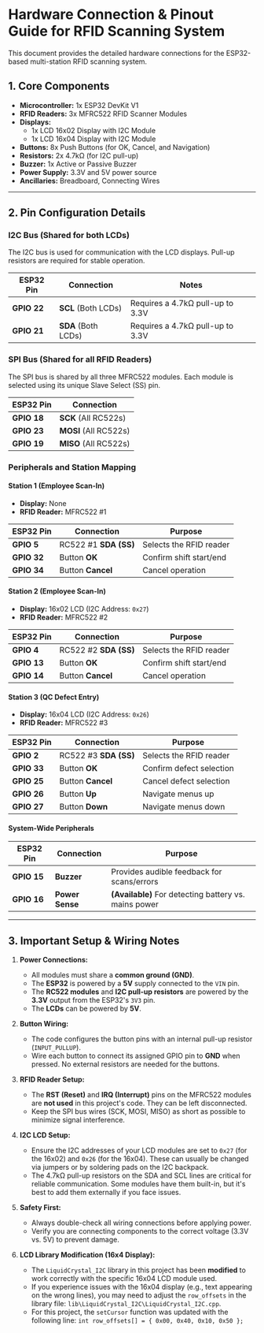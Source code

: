 # Hardware Connection & Pinout Guide for RFID Scanning System

This document provides the detailed hardware connections for the ESP32-based multi-station RFID scanning system.

## 1. Core Components
- **Microcontroller:** 1x ESP32 DevKit V1
- **RFID Readers:** 3x MFRC522 RFID Scanner Modules
- **Displays:**
  - 1x LCD 16x02 Display with I2C Module
  - 1x LCD 16x04 Display with I2C Module
- **Buttons:** 8x Push Buttons (for OK, Cancel, and Navigation)
- **Resistors:** 2x 4.7kΩ (for I2C pull-up)
- **Buzzer:** 1x Active or Passive Buzzer
- **Power Supply:** 3.3V and 5V power source
- **Ancillaries:** Breadboard, Connecting Wires

---

## 2. Pin Configuration Details

### I2C Bus (Shared for both LCDs)
The I2C bus is used for communication with the LCD displays. Pull-up resistors are required for stable operation.

| ESP32 Pin | Connection        | Notes                               |
|-----------|-------------------|-------------------------------------|
| **GPIO 22** | **SCL** (Both LCDs) | Requires a 4.7kΩ pull-up to 3.3V    |
| **GPIO 21** | **SDA** (Both LCDs) | Requires a 4.7kΩ pull-up to 3.3V    |

### SPI Bus (Shared for all RFID Readers)
The SPI bus is shared by all three MFRC522 modules. Each module is selected using its unique Slave Select (SS) pin.

| ESP32 Pin | Connection          |
|-----------|---------------------|
| **GPIO 18** | **SCK** (All RC522s)  |
| **GPIO 23** | **MOSI** (All RC522s) |
| **GPIO 19** | **MISO** (All RC522s) |

### Peripherals and Station Mapping

#### Station 1 (Employee Scan-In)
- **Display:** None
- **RFID Reader:** MFRC522 #1

| ESP32 Pin | Connection          | Purpose                     |
|-----------|---------------------|-----------------------------|
| **GPIO 5**  | RC522 #1 **SDA (SS)** | Selects the RFID reader     |
| **GPIO 32** | Button **OK**         | Confirm shift start/end     |
| **GPIO 34** | Button **Cancel**     | Cancel operation            |

#### Station 2 (Employee Scan-In)
- **Display:** 16x02 LCD (I2C Address: `0x27`)
- **RFID Reader:** MFRC522 #2

| ESP32 Pin | Connection          | Purpose                     |
|-----------|---------------------|-----------------------------|
| **GPIO 4**  | RC522 #2 **SDA (SS)** | Selects the RFID reader     |
| **GPIO 13** | Button **OK**         | Confirm shift start/end     |
| **GPIO 14** | Button **Cancel**     | Cancel operation            |

#### Station 3 (QC Defect Entry)
- **Display:** 16x04 LCD (I2C Address: `0x26`)
- **RFID Reader:** MFRC522 #3

| ESP32 Pin | Connection          | Purpose                     |
|-----------|---------------------|-----------------------------|
| **GPIO 2**  | RC522 #3 **SDA (SS)** | Selects the RFID reader     |
| **GPIO 33** | Button **OK**         | Confirm defect selection    |
| **GPIO 25** | Button **Cancel**     | Cancel defect selection     |
| **GPIO 26** | Button **Up**         | Navigate menus up           |
| **GPIO 27** | Button **Down**       | Navigate menus down         |

#### System-Wide Peripherals

| ESP32 Pin | Connection    | Purpose                                     |
|-----------|---------------|---------------------------------------------|
| **GPIO 15** | **Buzzer**    | Provides audible feedback for scans/errors  |
| **GPIO 16** | **Power Sense** | **(Available)** For detecting battery vs. mains power |

---

## 3. Important Setup & Wiring Notes

1.  **Power Connections:**
    - All modules must share a **common ground (GND)**.
    - The **ESP32** is powered by a **5V** supply connected to the `VIN` pin.
    - The **RC522 modules** and **I2C pull-up resistors** are powered by the **3.3V** output from the ESP32's `3V3` pin.
    - The **LCDs** can be powered by **5V**.

2.  **Button Wiring:**
    - The code configures the button pins with an internal pull-up resistor (`INPUT_PULLUP`).
    - Wire each button to connect its assigned GPIO pin to **GND** when pressed. No external resistors are needed for the buttons.

3.  **RFID Reader Setup:**
    - The **RST (Reset)** and **IRQ (Interrupt)** pins on the MFRC522 modules are **not used** in this project's code. They can be left disconnected.
    - Keep the SPI bus wires (SCK, MOSI, MISO) as short as possible to minimize signal interference.

4.  **I2C LCD Setup:**
    - Ensure the I2C addresses of your LCD modules are set to `0x27` (for the 16x02) and `0x26` (for the 16x04). These can usually be changed via jumpers or by soldering pads on the I2C backpack.
    - The 4.7kΩ pull-up resistors on the SDA and SCL lines are critical for reliable communication. Some modules have them built-in, but it's best to add them externally if you face issues.

5.  **Safety First:**
    - Always double-check all wiring connections before applying power.
    - Verify you are connecting components to the correct voltage (3.3V vs. 5V) to prevent damage.

6.  **LCD Library Modification (16x4 Display):**
    - The `LiquidCrystal_I2C` library in this project has been **modified** to work correctly with the specific 16x04 LCD module used.
    - If you experience issues with the 16x04 display (e.g., text appearing on the wrong lines), you may need to adjust the `row_offsets` in the library file: `lib\LiquidCrystal_I2C\LiquidCrystal_I2C.cpp`.
    - For this project, the `setCursor` function was updated with the following line:
      `int row_offsets[] = { 0x00, 0x40, 0x10, 0x50 };`